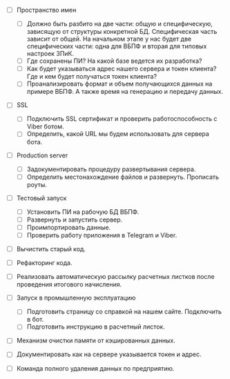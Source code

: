 
* [ ] Пространство имен
  * [ ] Должно быть разбито на две части: общую и специфическую, зависящую от структуры конкретной БД.
        Специфическая часть зависит от общей. На начальном этапе у нас будет две специфических части: одна
        для ВБПФ и вторая для типовых настроек ЗПиК.
  * [ ] Где сохранены ПИ? На какой базе ведется их разработка?
  * [ ] Как будет указываться адрес нашего сервера и токен клиента? Где и кем будет получаться токен клиента?
  * [ ] Проанализировать формат и объем получающихся данных на примере ВБПФ. А также время на генерацию и
        передачу данных.

* [ ] SSL
  * [ ] Подключить SSL сертификат и проверить работоспособность с Viber ботом.
  * [ ] Определить, какой URL мы будем использовать для сервера бота.

* [ ] Production server
  * [ ] Задокументировать процедуру развертывания сервера.
  * [ ] Определить местонахождение файлов и развернуть. Прописать роуты.

* [ ] Тестовый запуск
  * [ ] Установить ПИ на рабочую БД ВБПФ.
  * [ ] Развернуть и запустить сервер.
  * [ ] Проимпортировать данные.
  * [ ] Проверить работу приложения в Telegram и Viber.

* [ ] Вычистить старый код.

* [ ] Рефакторинг кода.

* [ ] Реализовать автоматическую рассылку расчетных листков после проведения итогового начисления.

* [ ] Запуск в промышленную эксплуатацию
  * [ ] Подготовить страницу со справкой на нашем сайте. Подключить в бот.
  * [ ] Подготовить инструкцию в расчетный листок.

* [ ] Механизм очистки памяти от кэшированных данных.

* [ ] Документировать как на сервере указывается токен и адрес.

* [ ] Команда полного удаления данных по предприятию.